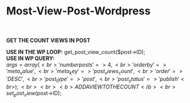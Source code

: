 # Most-View-Post-Wordpress
<br><br>
<b>GET THE COUNT VIEWS IN POST</b> <br>

<b>USE IN THE WP LOOP:</b> get_post_view_count($post->ID);<br>
<b>USE IN WP QUERY:</b><br>
	$args    = array(<br>
	'numberposts' => 4,<br>
	'orderby'     => 'meta_value',<br>
	'meta_key'    => 'post_views_count',<br>
	'order'       => 'DESC',<br>
	'post_type'   => 'post',<br>
	'post_status' => 'publish'<br>
	);<br>
<br>
<b>ADD A VIEW TO THE COUNT</b> <br>
	set_post_view($post->ID);<br>
